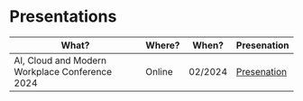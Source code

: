 # Presentations

| What? | Where? | When? | Presenation |
| --- | --- | --- | --- |
| AI, Cloud and Modern Workplace Conference 2024 | Online | 02/2024 | [Presenation](https://github.com/cyb3rmik3/presentations/tree/main/202402-aicmwc) |
